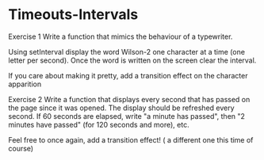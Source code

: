 # Timeouts-Intervals
Exercise 1
Write a function that mimics the behaviour of a typewriter.

Using setInterval display the word Wilson-2 one character at a time (one letter per second). Once the word is written on the screen clear the interval.

If you care about making it pretty, add a transition effect on the character apparition

Exercise 2
Write a function that displays every second that has passed on the page since it was opened. The display should be refreshed every second. If 60 seconds are elapsed, write "a minute has passed", then "2 minutes have passed" (for 120 seconds and more), etc.

Feel free to once again, add a transition effect! ( a different one this time of course)
